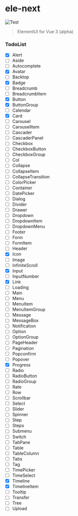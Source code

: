 # ele-next

![Test](https://github.com/a631807682/ele-next/workflows/Test/badge.svg)

> ElementUI for Vue 3 (alpha)

### TodoList

- [x] Alert
- [ ] Aside
- [ ] Autocomplete
- [x] Avatar
- [ ] Backtop
- [x] Badge
- [ ] Breadcrumb
- [ ] BreadcrumbItem
- [x] Button
- [x] ButtonGroup
- [ ] Calendar
- [x] Card
- [ ] Carousel
- [ ] CarouselItem
- [ ] Cascader
- [ ] CascaderPanel
- [ ] Checkbox
- [ ] CheckboxButton
- [ ] CheckboxGroup
- [ ] Col
- [ ] Collapse
- [ ] CollapseItem
- [ ] CollapseTransition
- [ ] ColorPicker
- [ ] Container
- [ ] DatePicker
- [ ] Dialog
- [ ] Divider
- [ ] Drawer
- [ ] Dropdown
- [ ] DropdownItem
- [ ] DropdownMenu
- [ ] Footer
- [ ] Form
- [ ] FormItem
- [ ] Header
- [x] Icon
- [ ] Image
- [ ] InfiniteScroll
- [x] Input
- [ ] InputNumber
- [x] Link
- [ ] Loading
- [ ] Main
- [ ] Menu
- [ ] MenuItem
- [ ] MenuItemGroup
- [ ] Message
- [ ] MessageBox
- [ ] Notification
- [ ] Option
- [ ] OptionGroup
- [ ] PageHeader
- [ ] Pagination
- [ ] Popconfirm
- [ ] Popover
- [x] Progress
- [ ] Radio
- [ ] RadioButton
- [ ] RadioGroup
- [ ] Rate
- [ ] Row
- [ ] Scrollbar
- [ ] Select
- [ ] Slider
- [ ] Spinner
- [ ] Step
- [ ] Steps
- [ ] Submenu
- [ ] Switch
- [ ] TabPane
- [ ] Table
- [ ] TableColumn
- [ ] Tabs
- [ ] Tag
- [ ] TimePicker
- [ ] TimeSelect
- [x] Timeline
- [x] TimelineItem
- [ ] Tooltip
- [ ] Transfer
- [ ] Tree
- [ ] Upload
